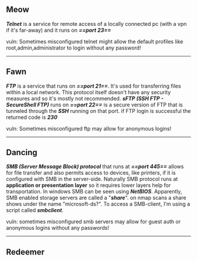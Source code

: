 ## Meow
***Telnet*** is a service for remote access of a locally connected pc (with a vpn if it's far-away) and it runs on ***==port 23==***

vuln:
Sometimes misconfigured telnet might allow the default profiles like root,admin,administrator to login without any password!
***
## Fawn
***FTP*** is a service that runs on ***==port 21==***. It's used for transferring files within a local network. This protocol itself doesn't have any security measures and so it's mostly not recommended. 
***sFTP (SSH FTP - SecureShell FTP)*** runs on ***==port 22==*** is a secure version of FTP that is tunneled through the ***SSH*** running on that port.
if FTP login is successful the returned code is ***230***

vuln:
Sometimes misconfigured ftp may allow for anonymous logins!
***
## Dancing
***SMB (Server Message Block) protocol*** that runs at ***==port 445==*** allows for file transfer and also permits access to devices, like printers, if it is configured with SMB in the server-side. 
Naturally SMB protocol runs at **application or presentation layer** so it requires lower layers help for transportation. In windows SMB can be seen using ***NetBIOS***.
Apparently, SMB enabled storage servers are called a "***share***". on nmap scans a share shows under the name "microsoft-ds?". To access a SMB-client, I'm using a script called ***smbclient***.

vuln:
sometimes misconfigured smb servers may allow for guest auth or anonymous logins without any passwords!
***
## Redeemer
